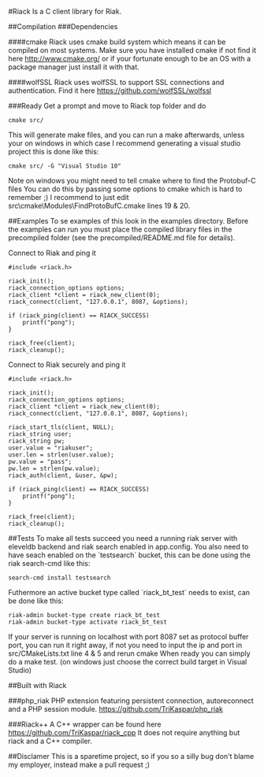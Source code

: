 #Riack
Is a C client library for Riak.

##Compilation
###Dependencies

####cmake
Riack uses cmake build system which means it can be compiled on most systems.
Make sure you have installed cmake if not find it here http://www.cmake.org/ or
if your fortunate enough to be an OS with a package manager just install it with that.

####wolfSSL
Riack uses wolfSSL to support SSL connections and authentication. Find it here https://github.com/wolfSSL/wolfssl

###Ready
Get a prompt and move to Riack top folder and do
```
cmake src/
```
This will generate make files, and you can run a make afterwards, unless your on windows
in which case I recommend generating a visual studio project this is done like this:

```
cmake src/ -G "Visual Studio 10"
```
Note on windows you might need to tell cmake where to find the Protobuf-C files
You can do this by passing some options to cmake which is hard to remember ;) I recommend 
to just edit src\cmake\Modules\FindProtoBufC.cmake lines 19 & 20.

##Examples
To se examples of this look in the examples directory.
Before the examples can run you must place the compiled library files in the precompiled folder (see the precompiled/README.md file for details).

Connect to Riak and ping it
```
#include <riack.h>

riack_init();
riack_connection_options options;
riack_client *client = riack_new_client(0);
riack_connect(client, "127.0.0.1", 8087, &options);

if (riack_ping(client) == RIACK_SUCCESS)
    printf("pong");
}

riack_free(client);
riack_cleanup();
```
Connect to Riak securely and ping it
```
#include <riack.h>

riack_init();
riack_connection_options options;
riack_client *client = riack_new_client(0);
riack_connect(client, "127.0.0.1", 8087, &options);

riack_start_tls(client, NULL);
riack_string user;
riack_string pw;
user.value = "riakuser";
user.len = strlen(user.value);
pw.value = "pass";
pw.len = strlen(pw.value);
riack_auth(client, &user, &pw);

if (riack_ping(client) == RIACK_SUCCESS)
    printf("pong");
}

riack_free(client);
riack_cleanup();
```

##Tests
To make all tests succeed you need a running riak server with eleveldb backend and riak search enabled in app.config.
You also need to have seach enabled on the ´testsearch´ bucket, this can be done using the riak search-cmd like this:
```
search-cmd install testsearch
```
Futhermore an active bucket type called ´riack_bt_test´ needs to exist, can be done like this:  
```
riak-admin bucket-type create riack_bt_test
riak-admin bucket-type activate riack_bt_test
```

If your server is running on localhost with port 8087 set as protocol buffer port, you can run it right away, if not you need to input the ip and port in src/CMakeLists.txt line 4 & 5 and rerun cmake
When ready you can simply do a make test.
(on windows just choose the correct build target in Visual Studio)

##Built with Riack

###php_riak
PHP extension featuring persistent connection, autoreconnect and a PHP session module.
https://github.com/TriKaspar/php_riak

###Riack++
A C++ wrapper can be found here https://github.com/TriKaspar/riack_cpp
It does not require anything but riack and a C++ compiler.

##Disclamer
This is a sparetime project, so if you so a silly bug don't blame my employer, instead 
make a pull request ;)  

